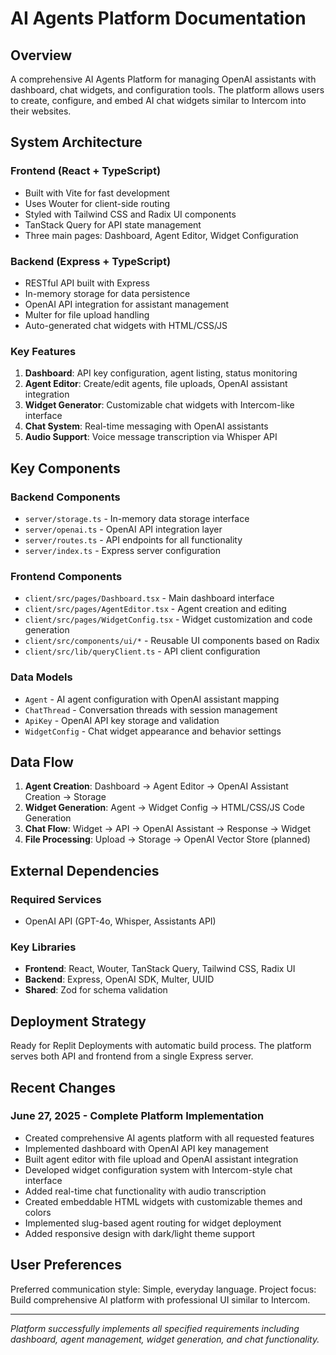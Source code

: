# AI Agents Platform Documentation

## Overview

A comprehensive AI Agents Platform for managing OpenAI assistants with dashboard, chat widgets, and configuration tools. The platform allows users to create, configure, and embed AI chat widgets similar to Intercom into their websites.

## System Architecture

### Frontend (React + TypeScript)
- Built with Vite for fast development
- Uses Wouter for client-side routing
- Styled with Tailwind CSS and Radix UI components
- TanStack Query for API state management
- Three main pages: Dashboard, Agent Editor, Widget Configuration

### Backend (Express + TypeScript)
- RESTful API built with Express
- In-memory storage for data persistence
- OpenAI API integration for assistant management
- Multer for file upload handling
- Auto-generated chat widgets with HTML/CSS/JS

### Key Features
1. **Dashboard**: API key configuration, agent listing, status monitoring
2. **Agent Editor**: Create/edit agents, file uploads, OpenAI assistant integration
3. **Widget Generator**: Customizable chat widgets with Intercom-like interface
4. **Chat System**: Real-time messaging with OpenAI assistants
5. **Audio Support**: Voice message transcription via Whisper API

## Key Components

### Backend Components
- `server/storage.ts` - In-memory data storage interface
- `server/openai.ts` - OpenAI API integration layer
- `server/routes.ts` - API endpoints for all functionality
- `server/index.ts` - Express server configuration

### Frontend Components
- `client/src/pages/Dashboard.tsx` - Main dashboard interface
- `client/src/pages/AgentEditor.tsx` - Agent creation and editing
- `client/src/pages/WidgetConfig.tsx` - Widget customization and code generation
- `client/src/components/ui/*` - Reusable UI components based on Radix
- `client/src/lib/queryClient.ts` - API client configuration

### Data Models
- `Agent` - AI agent configuration with OpenAI assistant mapping
- `ChatThread` - Conversation threads with session management
- `ApiKey` - OpenAI API key storage and validation
- `WidgetConfig` - Chat widget appearance and behavior settings

## Data Flow

1. **Agent Creation**: Dashboard → Agent Editor → OpenAI Assistant Creation → Storage
2. **Widget Generation**: Agent → Widget Config → HTML/CSS/JS Code Generation
3. **Chat Flow**: Widget → API → OpenAI Assistant → Response → Widget
4. **File Processing**: Upload → Storage → OpenAI Vector Store (planned)

## External Dependencies

### Required Services
- OpenAI API (GPT-4o, Whisper, Assistants API)

### Key Libraries
- **Frontend**: React, Wouter, TanStack Query, Tailwind CSS, Radix UI
- **Backend**: Express, OpenAI SDK, Multer, UUID
- **Shared**: Zod for schema validation

## Deployment Strategy

Ready for Replit Deployments with automatic build process. The platform serves both API and frontend from a single Express server.

## Recent Changes

### June 27, 2025 - Complete Platform Implementation
- Created comprehensive AI agents platform with all requested features
- Implemented dashboard with OpenAI API key management
- Built agent editor with file upload and OpenAI assistant integration
- Developed widget configuration system with Intercom-style chat interface
- Added real-time chat functionality with audio transcription
- Created embeddable HTML widgets with customizable themes and colors
- Implemented slug-based agent routing for widget deployment
- Added responsive design with dark/light theme support

## User Preferences

Preferred communication style: Simple, everyday language.
Project focus: Build comprehensive AI platform with professional UI similar to Intercom.

---

*Platform successfully implements all specified requirements including dashboard, agent management, widget generation, and chat functionality.*